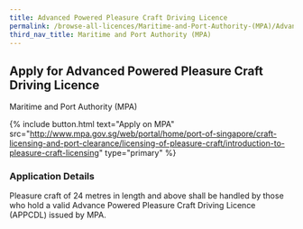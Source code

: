 ```yaml
---
title: Advanced Powered Pleasure Craft Driving Licence
permalink: /browse-all-licences/Maritime-and-Port-Authority-(MPA)/Advanced-Powered-Pleasure-Craft-Driving-Licence
third_nav_title: Maritime and Port Authority (MPA)
---
```


## Apply for Advanced Powered Pleasure Craft Driving Licence

Maritime and Port Authority (MPA)

{% include button.html text="Apply on MPA" src="http://www.mpa.gov.sg/web/portal/home/port-of-singapore/craft-licensing-and-port-clearance/licensing-of-pleasure-craft/introduction-to-pleasure-craft-licensing" type="primary" %}

### Application Details

<p>Pleasure craft of 24 metres in length and above shall be handled by those who hold a valid Advance Powered Pleasure Craft Driving Licence (APPCDL) issued by MPA.</p>

